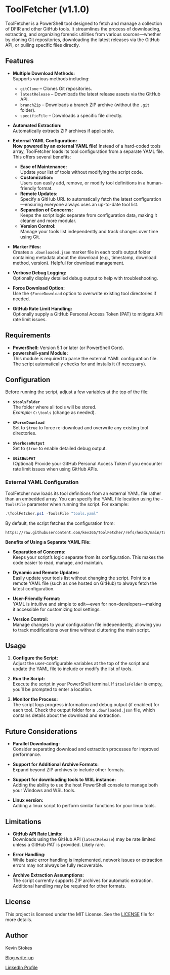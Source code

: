 # ToolFetcher (v1.1.0)

ToolFetcher is a PowerShell tool designed to fetch and manage a collection of DFIR and other GitHub tools. It streamlines the process of downloading, extracting, and organizing forensic utilities from various sources—whether by cloning Git repositories, downloading the latest releases via the GitHub API, or pulling specific files directly.

## Features

- **Multiple Download Methods:**  
  Supports various methods including:
  - `gitClone` – Clones Git repositories.
  - `latestRelease` – Downloads the latest release assets via the GitHub API.
  - `branchZip` – Downloads a branch ZIP archive (without the `.git` folder).
  - `specificFile` – Downloads a specific file directly.

- **Automated Extraction:**  
  Automatically extracts ZIP archives if applicable.

- **External YAML Configuration:**  
  **Now powered by an external YAML file!** Instead of a hard-coded tools array, ToolFetcher loads its tool configuration from a separate YAML file. This offers several benefits:
  - **Ease of Maintenance:**  
    Update your list of tools without modifying the script code.
  - **Customization:**  
    Users can easily add, remove, or modify tool definitions in a human-friendly format.
  - **Remote Updates:**  
    Specify a GitHub URL to automatically fetch the latest configuration—ensuring everyone always uses an up-to-date tool list.
  - **Separation of Concerns:**  
    Keeps the script logic separate from configuration data, making it cleaner and more modular.
  - **Version Control:**  
    Manage your tools list independently and track changes over time using Git.

- **Marker Files:**  
  Creates a `.downloaded.json` marker file in each tool’s output folder containing metadata about the download (e.g., timestamp, download method, version). Helpful for download management.

- **Verbose Debug Logging:**  
  Optionally display detailed debug output to help with troubleshooting.

- **Force Download Option:**  
  Use the `$ForceDownload` option to overwrite existing tool directories if needed.

- **GitHub Rate Limit Handling:**  
  Optionally supply a GitHub Personal Access Token (PAT) to mitigate API rate limit issues.

## Requirements

- **PowerShell:** Version 5.1 or later (or PowerShell Core).
- **powershell-yaml Module:**  
  This module is required to parse the external YAML configuration file. The script automatically checks for and installs it (if necessary).

## Configuration

Before running the script, adjust a few variables at the top of the file:

- **`$toolsFolder`**  
  The folder where all tools will be stored.  
  *Example:* `C:\tools` (change as needed).

- **`$ForceDownload`**  
  Set to `$true` to force re-download and overwrite any existing tool directories.

- **`$VerboseOutput`**  
  Set to `$true` to enable detailed debug output.

- **`$GitHubPAT`**  
  (Optional) Provide your GitHub Personal Access Token if you encounter rate limit issues when using GitHub APIs.

### External YAML Configuration

ToolFetcher now loads its tool definitions from an external YAML file rather than an embedded array. You can specify the YAML file location using the `-ToolsFile` parameter when running the script. For example:

```powershell
.\ToolFetcher.ps1 -ToolsFile "tools.yaml"
```

By default, the script fetches the configuration from:

```
https://raw.githubusercontent.com/kev365/ToolFetcher/refs/heads/main/tools.yaml
```

**Benefits of Using a Separate YAML File:**

- **Separation of Concerns:**  
  Keeps your script’s logic separate from its configuration. This makes the code easier to read, manage, and maintain.

- **Dynamic and Remote Updates:**  
  Easily update your tools list without changing the script. Point to a remote YAML file (such as one hosted on GitHub) to always fetch the latest configuration.

- **User-Friendly Format:**  
  YAML is intuitive and simple to edit—even for non-developers—making it accessible for customizing tool settings.

- **Version Control:**  
  Manage changes to your configuration file independently, allowing you to track modifications over time without cluttering the main script.

## Usage

1. **Configure the Script:**  
   Adjust the user-configurable variables at the top of the script and update the YAML file to include or modify the list of tools.

2. **Run the Script:**  
   Execute the script in your PowerShell terminal. If `$toolsFolder` is empty, you’ll be prompted to enter a location.

3. **Monitor the Process:**  
   The script logs progress information and debug output (if enabled) for each tool. Check the output folder for a `.downloaded.json` file, which contains details about the download and extraction.

## Future Considerations

- **Parallel Downloading:**  
  Consider separating download and extraction processes for improved performance.
  
- **Support for Additional Archive Formats:**  
  Expand beyond ZIP archives to include other formats.

- **Support for downloading tools to WSL instance:**  
  Adding the ability to use the host PowerShell console to manage both your Windows and WSL tools.

- **Linux version:**  
  Adding a linux script to perform similar functions for your linux tools.

## Limitations

- **GitHub API Rate Limits:**  
  Downloads using the GitHub API (`latestRelease`) may be rate limited unless a GitHub PAT is provided. Likely rare.

- **Error Handling:**  
  While basic error handling is implemented, network issues or extraction errors may not always be fully recoverable.

- **Archive Extraction Assumptions:**  
  The script currently supports ZIP archives for automatic extraction. Additional handling may be required for other formats.

## License

This project is licensed under the MIT License. See the [LICENSE](LICENSE) file for more details.

## Author

Kevin Stokes

[Blog write-up](https://dfir-kev.medium.com/tool-fetcher-499c99aaa9fa)

[LinkedIn Profile](https://www.linkedin.com/in/dfir-kev/)
